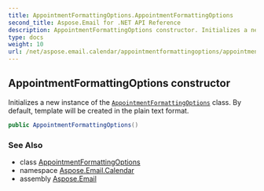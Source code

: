 ```yaml
---
title: AppointmentFormattingOptions.AppointmentFormattingOptions
second_title: Aspose.Email for .NET API Reference
description: AppointmentFormattingOptions constructor. Initializes a new instance of the AppointmentFormattingOptions class. By default template will be created in the plain text format
type: docs
weight: 10
url: /net/aspose.email.calendar/appointmentformattingoptions/appointmentformattingoptions/
---
```

## AppointmentFormattingOptions constructor

Initializes a new instance of the [`AppointmentFormattingOptions`](../) class. By default, template will be created in the plain text format.

```csharp
public AppointmentFormattingOptions()
```

### See Also

* class [AppointmentFormattingOptions](../)
* namespace [Aspose.Email.Calendar](../../appointmentformattingoptions/)
* assembly [Aspose.Email](../../../)


